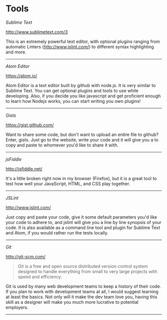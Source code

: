 # Tools

_Sublime Text_

http://www.sublimetext.com/3


This is an extremely powerful text editor, with optional plugins ranging from automatic Linters (http://www.jslint.com/) to different syntax highlighting and more.

---

_Atom Editor_

https://atom.io/


Atom Editor is a text editor built by github with node.js. It is very similar to Sublime Text. You can get optional plugins and tools to use while developing.
Also, if you decide you like javascript and get proficient enough to learn how Nodejs works, you can start writing you own plugins!

---

_Gists_

https://gist.github.com/


Want to share some code, but don't want to upload an entire file to github? Enter, gists.
Just go to the website, write your code and it will give you a to copy and paste to whomever you'd like to share it with.

---

_jsFiddle_

http://jsfiddle.net/


It's a little broken right now in my browser (Firefox), but it is a great tool to test how well your JavaScript, HTML, and CSS play together.

---

_JSLint_

http://www.jslint.com/


Just copy and paste your code, give it some default parameters you'd like your code to adhere to, and jslint will give you a line by line synopsis of your code.
It is also available as a command line tool and plugin for Sublime Text and Atom, if you would rather run the tests locally.

---

_Git_

http://git-scm.com/


>Git is a free and open source distributed version control system designed to handle everything from small to very large projects with speed and efficiency.


Git is used by many web development teams to keep a history of their code. If you plan to work with development teams at all, I would suggest learning at least the basics. Not only will it make the dev team love you, having this skill as a designer will make you much more lucrative to potential employers.

---
